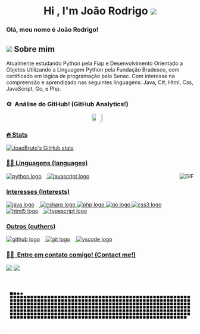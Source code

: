 <h1 align="center">Hi , I'm João Rodrigo <img src="https://media.giphy.com/media/hvRJCLFzcasrR4ia7z/giphy.gif" width="35"></h1>

### Olá, meu nome é João Rodrigo!

## <picture><img src = "https://github.com/7oSkaaa/7oSkaaa/blob/main/Images/about_me.gif?raw=true" width = 50px></picture> Sobre mim
Atualmente estudando Python pela Fiap e Desenvolvimento Orientado a Objetos Utilizando a Linguagem Python pela Fundação Bradesco, com certificado em lógica de programação pelo Senac. Com interesse na compreensão e aprendizado nas seguintes linguagens: Java, C#, Html, Css, JavaScript,  Go, e Php.


### ⚙️ &nbsp;Análise do GitHub! (GitHub Analytics!)

<p align="center">
<a href="https://github.com/JoaoBruto">
<div style="display:grid;align-items:center;justify-content:center">
  <img style="height:100%;width:49%;max-width: 100%" src="https://github-readme-stats.vercel.app/api?username=JoaoBruto&theme=gotham&count_private=true&show_icons=true&include_all_commits=true"/>
  <img style="height:100%;width:49%;max-width: 10%" src=https://github-readme-stats.vercel.app/api/top-langs/?username=JoaoBruto&layout=compact&theme=gotham&langs_count=8"/>
</div>

### 🔥 Stats

![JoaoBruto's GitHub stats](https://github-readme-streak-stats.herokuapp.com/?user=JoaoBruto&theme=tokyonight)

### 👨‍💻 Linguagens (languages)

<img align="right" alt="GIF" src="https://media.giphy.com/media/836HiJc7pgzy8iNXCn/giphy.gif" />

<img src="https://cdn.jsdelivr.net/gh/devicons/devicon/icons/python/python-original.svg" height="30" alt="python logo"  /><img width="12" />
<img src="https://cdn.jsdelivr.net/gh/devicons/devicon/icons/javascript/javascript-original.svg" height="30" alt="javascript logo"  />

### Interesses (Interests)
<img src="https://cdn.jsdelivr.net/gh/devicons/devicon/icons/java/java-original.svg" height="30" alt="java logo"  /><img width="12" />
<img src="https://cdn.jsdelivr.net/gh/devicons/devicon/icons/csharp/csharp-original.svg" height="30" alt="csharp logo"  />
<img src="https://cdn.jsdelivr.net/gh/devicons/devicon/icons/php/php-original.svg" height="30" alt="php logo"  /></div>
<img src="https://cdn.jsdelivr.net/gh/devicons/devicon/icons/go/go-original.svg" height="30" alt="go logo"  /></div>
<img src="https://cdn.jsdelivr.net/gh/devicons/devicon/icons/css3/css3-original.svg" height="30" alt="css3 logo"  /><img width="12" />
<img src="https://cdn.jsdelivr.net/gh/devicons/devicon/icons/html5/html5-original.svg" height="30" alt="html5 logo"  /><img width="12" />
<img src="https://cdn.jsdelivr.net/gh/devicons/devicon/icons/typescript/typescript-original.svg" height="30" alt="typescript logo"  /></div>

### Outros (outhers)
 <img src="https://cdn.jsdelivr.net/gh/devicons/devicon/icons/github/github-original.svg" height="30" alt="github logo"  /><img width="12" />
<img src="https://cdn.jsdelivr.net/gh/devicons/devicon/icons/git/git-original.svg" height="30" alt="git logo"  /><img width="12" />
<img src="https://cdn.jsdelivr.net/gh/devicons/devicon/icons/vscode/vscode-original.svg" height="30" alt="vscode logo"  /></div>



### 🤝🏻 &nbsp;Entre em contato comigo! (Contact me!)
<a href="https://instagram.com/_joaoroodrigo"><img src="https://img.shields.io/badge/__joaoroodrigo-E4405F?style=flat&logo=Instagram&logoColor=white"/></a>
<a href="mailto:joaofreire151208@gmail.com"><img src="https://img.shields.io/badge/-joaofreire151208@gmail.com-D14836?style=flat&logo=Gmail&logoColor=white"/></a>


   

 <br>
  <p align="center">
  <img src="https://github.com/DHANOLA/DHANOLA/raw/output/github-contribution-grid-snake.svg" alt="snake"></center>
</p>
